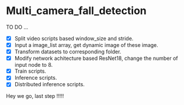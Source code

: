 # Multi_camera_fall_detection
TO DO ...

- [x] Split video scripts based window_size and stride.
- [x] Input a image_list array, get dynamic image of these image.
- [x] Transform datasets to corresponding folder.
- [x] Modify network achitecture based ResNet18, change the number of input node to 8.
- [x] Train scripts.
- [x] Inference scripts.
- [x] Distributed inference scripts.

Hey we go, last step !!!!!
